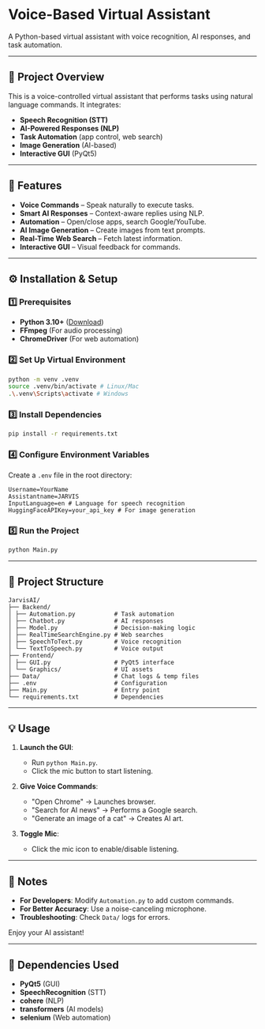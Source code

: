 # Voice-Based Virtual Assistant

A Python-based virtual assistant with voice recognition, AI responses, and task automation.

---

## 📌 Project Overview

This is a voice-controlled virtual assistant that performs tasks using natural language commands. It integrates:

* **Speech Recognition (STT)**
* **AI-Powered Responses (NLP)**
* **Task Automation** (app control, web search)
* **Image Generation** (AI-based)
* **Interactive GUI** (PyQt5)

---

## 🚀 Features

* **Voice Commands** – Speak naturally to execute tasks.
* **Smart AI Responses** – Context-aware replies using NLP.
* **Automation** – Open/close apps, search Google/YouTube.
* **AI Image Generation** – Create images from text prompts.
* **Real-Time Web Search** – Fetch latest information.
* **Interactive GUI** – Visual feedback for commands.

---

## ⚙️ Installation & Setup

### 1️⃣ Prerequisites

* **Python 3.10+** ([Download](https://www.python.org/downloads/))
* **FFmpeg** (For audio processing)
* **ChromeDriver** (For web automation)

### 2️⃣ Set Up Virtual Environment

```bash
python -m venv .venv
source .venv/bin/activate # Linux/Mac
.\.venv\Scripts\activate # Windows
```

### 3️⃣ Install Dependencies

```bash
pip install -r requirements.txt
```

### 4️⃣ Configure Environment Variables

Create a `.env` file in the root directory:

```
Username=YourName
Assistantname=JARVIS
InputLanguage=en # Language for speech recognition
HuggingFaceAPIKey=your_api_key # For image generation
```

### 5️⃣ Run the Project

```bash
python Main.py
```

---

## 🔧 Project Structure

```
JarvisAI/
├── Backend/
│ ├── Automation.py           # Task automation
│ ├── Chatbot.py              # AI responses
│ ├── Model.py                # Decision-making logic
│ ├── RealTimeSearchEngine.py # Web searches
│ ├── SpeechToText.py         # Voice recognition
│ └── TextToSpeech.py         # Voice output
├── Frontend/
│ ├── GUI.py                  # PyQt5 interface
│ └── Graphics/               # UI assets
├── Data/                     # Chat logs & temp files
├── .env                      # Configuration
├── Main.py                   # Entry point
└── requirements.txt          # Dependencies
```

---

## 💡 Usage

1.  **Launch the GUI**:
    * Run `python Main.py`.
    * Click the mic button to start listening.

2.  **Give Voice Commands**:
    * "Open Chrome" → Launches browser.
    * "Search for AI news" → Performs a Google search.
    * "Generate an image of a cat" → Creates AI art.

3.  **Toggle Mic**:
    * Click the mic icon to enable/disable listening.

---

## 📌 Notes

* **For Developers**: Modify `Automation.py` to add custom commands.
* **For Better Accuracy**: Use a noise-canceling microphone.
* **Troubleshooting**: Check `Data/` logs for errors.

Enjoy your AI assistant!

---

## 🔗 Dependencies Used

* **PyQt5** (GUI)
* **SpeechRecognition** (STT)
* **cohere** (NLP)
* **transformers** (AI models)
* **selenium** (Web automation)
